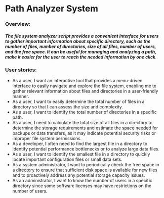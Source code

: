 # Path Analyzer System

### Overview:
##### The file system analyzer script provides a convenient interface for users to gather important information about specific directory, such as the number of files, number of directories, size of all files, number of users, and the free space. It can be useful for managing and analyzing a path, make it easier for the user to reach the needed information by one click.

### User stories:
- As a user, I want an interactive tool that provides a menu-driven interface to easily navigate and explore the file system, enabling me to gather relevant information about files and directories in a user-friendly manner.
- As a user, I want to easily determine the total number of files in a directory so that I can assess the size and complexity.
- As a user, I want to identify the total number of directories in a specific path.
- As a user, I need to calculate the total size of all files in a directory to determine the storage requirements and estimate the space needed for backups or data transfers, as it may indicate potential security risks or improper file system permissions.
- As a developer, I often need to find the largest file in a directory to identify potential performance bottlenecks or to analyze large data files.
- As a user, I want to identify the smallest file in a directory to quickly locate important configuration files or small data sets.
- As a system administrator, I want to periodically check the free space in a directory to ensure that sufficient disk space is available for new files and to proactively address any potential storage capacity issues.
- As an administrator, I want to know the number of users in a specific directory since some software licenses may have restrictions on the number of users.
